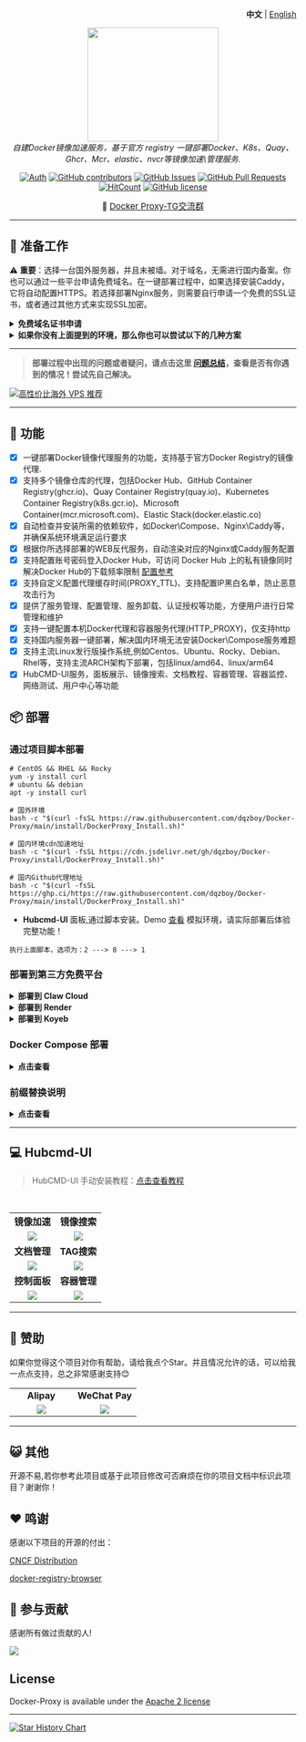 <p align="right">
   <strong>中文</strong> | <a href="./README.en.md">English</a>
</p>

<div style="text-align: center">
  <p align="center">
  <img src="https://github.com/dqzboy/Docker-Proxy/assets/42825450/c187d66f-152e-4172-8268-e54bd77d48bb" width="230px" height="200px">
      <br>
      <i>自建Docker镜像加速服务，基于官方 registry 一键部署Docker、K8s、Quay、Ghcr、Mcr、elastic、nvcr等镜像加速\管理服务.</i>
  </p>
</div>

<div align="center">

[![Auth](https://img.shields.io/badge/Auth-dqzboy-ff69b4)](https://github.com/dqzboy)
[![GitHub contributors](https://img.shields.io/github/contributors/dqzboy/Docker-Proxy)](https://github.com/dqzboy/Docker-Proxy/graphs/contributors)
[![GitHub Issues](https://img.shields.io/github/issues/dqzboy/Docker-Proxy.svg)](https://github.com/dqzboy/Docker-Proxy/issues)
[![GitHub Pull Requests](https://img.shields.io/github/stars/dqzboy/Docker-Proxy)](https://github.com/dqzboy/Docker-Proxy)
[![HitCount](https://views.whatilearened.today/views/github/dqzboy/Docker-Proxy.svg)](https://github.com/dqzboy/Docker-Proxy)
[![GitHub license](https://img.shields.io/github/license/dqzboy/Docker-Proxy)](https://github.com/dqzboy/Docker-Proxy/blob/main/LICENSE)


📢 <a href="https://t.me/+ghs_XDp1vwxkMGU9" style="font-size: 15px;">Docker Proxy-TG交流群</a> 

</div>

---

## 📝 准备工作
⚠️  **重要**：选择一台国外服务器，并且未被墙。对于域名，无需进行国内备案。你也可以通过一些平台申请免费域名。在一键部署过程中，如果选择安装Caddy，它将自动配置HTTPS。若选择部署Nginx服务，则需要自行申请一个免费的SSL证书，或者通过其他方式来实现SSL加密。

<details>
<summary><strong>免费域名证书申请</strong></summary>
<div>

**方式一：** [Acme.sh自动生成和续订Lets Encrypt免费SSL证书](https://www.dqzboy.com/16437.html)

**方式二：** 域名托管到[Cloudflare 开启免费SSL证书](https://www.cloudflare.com/zh-cn/application-services/products/ssl/)

**方式三：** 可通过第三方平台，申请免费的域名证书(免费一般都为DV证书)，适用于个人网站、博客和小型项目

</details>


<details>
<summary><strong>如果你没有上面提到的环境，那么你也可以尝试以下的几种方案</strong></summary>
<div>

**方案一：**  🚀 如果你身边没有上面提到的这些东西，那么你也可以试试使用第三方免费容器部署服务 **[ClawCloud](cloud/ClawCloud/README.md)、[Render](cloud/Render/README.md)**

**方案二：** 如果你只有一台服务器，不想搞域名也不想配置TLS，那么你可以修改Docker的配置文件`daemon.json`，指定`insecure-registries` 为你的镜像加速地址

**方案三：** 如果你是在国内的服务器部署，那么你可以在执行一键部署时配置代理，同时会帮你解决国内无法安装Docker的问题

**方案四：** 试试这个项目，基于[Cloudflare Workers](https://github.com/dqzboy/Workers-Proxy-Docker)搭建Docker镜像代理服务

</details>

---

> **部署过程中出现的问题或者疑问，请点击这里 [问题总结](Issue/issue.md)，查看是否有你遇到的情况！尝试先自己解决。**

<a href="https://dqzboy.github.io/proxyui/racknerd" target="_blank">
    <img src="https://github.com/user-attachments/assets/88f7dd6c-cb5e-4fdb-ba6b-d882d39cba8c" alt="高性价比海外 VPS 推荐" title="点击查看">
</a>

---

## 🔨 功能
- [x] 一键部署Docker镜像代理服务的功能，支持基于官方Docker Registry的镜像代理. 
- [x] 支持多个镜像仓库的代理，包括Docker Hub、GitHub Container Registry(ghcr.io)、Quay Container Registry(quay.io)、Kubernetes Container Registry(k8s.gcr.io)、Microsoft Container(mcr.microsoft.com)、Elastic Stack(docker.elastic.co)
- [x] 自动检查并安装所需的依赖软件，如Docker\Compose、Nginx\Caddy等，并确保系统环境满足运行要求
- [x] 根据你所选择部署的WEB反代服务，自动渲染对应的Nginx或Caddy服务配置
- [x] 支持配置账号密码登入Docker Hub，可访问 Docker Hub 上的私有镜像同时解决Docker Hub的下载频率限制 [配置参考](https://github.com/dqzboy/Docker-Proxy/blob/main/Issue/issue.md#12%E5%85%B3%E4%BA%8Edocker-hub%E5%85%8D%E8%B4%B9%E6%8B%89%E5%8F%96%E6%94%BF%E7%AD%96%E5%86%8D%E6%AC%A1%E5%8F%98%E6%9B%B4%E5%90%8E%E7%9A%84%E8%A7%A3%E5%86%B3%E6%96%B9%E6%A1%88)
- [x] 支持自定义配置代理缓存时间(PROXY_TTL)、支持配置IP黑白名单，防止恶意攻击行为
- [x] 提供了服务管理、配置管理、服务卸载、认证授权等功能，方便用户进行日常管理和维护
- [x] 支持一键配置本机Docker代理和容器服务代理(HTTP_PROXY)，仅支持http
- [x] 支持国内服务器一键部署，解决国内环境无法安装Docker\Compose服务难题
- [x] 支持主流Linux发行版操作系统,例如Centos、Ubuntu、Rocky、Debian、Rhel等，支持主流ARCH架构下部署，包括linux/amd64、linux/arm64
- [x] HubCMD-UI服务，面板展示、镜像搜索、文档教程、容器管理、容器监控、网络测试、用户中心等功能

## 📦 部署
### 通过项目脚本部署
```shell
# CentOS && RHEL && Rocky
yum -y install curl
# ubuntu && debian
apt -y install curl

# 国外环境
bash -c "$(curl -fsSL https://raw.githubusercontent.com/dqzboy/Docker-Proxy/main/install/DockerProxy_Install.sh)"

# 国内环境cdn加速地址
bash -c "$(curl -fsSL https://cdn.jsdelivr.net/gh/dqzboy/Docker-Proxy/install/DockerProxy_Install.sh)"

# 国内Github代理地址
bash -c "$(curl -fsSL https://ghp.ci/https://raw.githubusercontent.com/dqzboy/Docker-Proxy/main/install/DockerProxy_Install.sh)"
```

- **Hubcmd-UI** 面板,通过脚本安装。Demo [查看](https://dqzboy.github.io/proxyui/) 模拟环境，请实际部署后体验完整功能！

```
执行上面脚本，选项为：2 ---> 8 ---> 1
```

### 部署到第三方免费平台
<details>
<summary><strong>部署到 Claw Cloud</strong></summary>
<div>

> Claw Cloud 提供免费额度， 首月送5$，不需要验证信用卡，GitHub账号超过180天的用户注册，可解锁每月5$

使用Claw Cloud快速部署: [点击查看教程](cloud/ClawCloud/README.md)

</details>

<details>
<summary><strong>部署到 Render</strong></summary>
<div>

> Render 提供免费额度，绑卡后可以进一步提升额度

使用Render快速部署: [点击查看教程](cloud/Render/README.md)

</details>

<details>
<summary><strong>部署到 Koyeb</strong></summary>
<div>

> Koyeb 分配的域名在国内地区访问不是很稳定，不是很推荐！

使用Koyeb快速部署: [点击查看教程](cloud/Koyeb/README.md)

</details>


### Docker Compose 部署
<details>
<summary><strong>点击查看</strong></summary>
<div>

**⚠️ 注意：** 你需要对哪个镜像仓库进行加速，就下载哪个配置。`docker-compose.yaml`文件默认是部署所有的国外镜像仓库的加速服务，同样也是你部署哪个就配置哪个，其余的删除掉即可！

**1.** 下载[config](https://github.com/dqzboy/Docker-Proxy/tree/main/config)目录下对应的`yml`文件到你本地机器上

**2.** 下载[docker-compose.yaml](https://github.com/dqzboy/Docker-Proxy/blob/main/docker-compose.yaml)文件到你本地机器上，并且与配置文件同级目录下

**3.** 执行 `docker compose` 或 `docker-compose` 命令启动容器服务
```shell
# 启动全部容器
docker compose up -d

# 启动指定的容器,例如: Docker Hub Registry Proxy
docker compose up -d dockerhub

# 查看容器日志
docker logs -f [容器ID或名称]
```

**4.** 如果你对Nginx或Caddy不熟悉,那么你可以使用你熟悉的服务进行代理。也可以直接通过IP+端口的方式访问

</details>


### 前缀替换说明
<details>
<summary><strong>点击查看</strong></summary>
<div>

| 源站 | 替换为 | 平台 |
|-------|---------------|----------|
| docker.io   | hub.your_domain_name   |  docker hub 
| gcr.io      | gcr.your_domain_name   |  Google Container Registry
| ghcr.io     | ghcr.your_domain_name  |  GitHub Container Registry
| k8s.gcr.io     | k8s-gcr.your_domain_name  | Kubernetes Container Registry
| registry.k8s.io     | k8s.your_domain_name  | Kubernetes's container image registry
| quay.io     | quay.your_domain_name  | Quay Container Registry
| mcr.microsoft.com     | mcr.your_domain_name  | Microsoft Container Registry
| docker.elastic.co     | elastic.your_domain_name  | Elastic Stack
| nvcr.io    | nvcr.your_domain_name  | NVIDIA Container Registry

</details>

---


## 💻 Hubcmd-UI

> HubCMD-UI 手动安装教程：[点击查看教程](hubcmdui/README.md)

<br/>
<table>
    <tr>
      <td width="50%" align="center"><b>镜像加速</b></td>
      <td width="50%" align="center"><b>镜像搜索</b></td>
    </tr>
    <tr>
        <td width="50%" align="center"><img src="https://github.com/user-attachments/assets/e8852bfb-8bda-4dee-805e-a93419aa54ab"?raw=true"></td>
        <td width="50%" align="center"><img src="https://github.com/user-attachments/assets/b3a6a80a-284c-4117-b1bf-9d4c4556717f"?raw=true"></td>
    </tr>
    <tr>
      <td width="50%" align="center"><b>文档管理</b></td>
      <td width="50%" align="center"><b>TAG搜索</b></td>
    </tr>
    <tr>
        <td width="50%" align="center"><img src="https://github.com/user-attachments/assets/66be3dae-8d46-4144-932e-c5493c93fe2f"?raw=true"></td>
        <td width="50%" align="center"><img src="https://github.com/user-attachments/assets/f1208858-ec69-47b3-88d2-9a0bc112ea94"?raw=true"></td>
    </tr>
    <tr>
      <td width="50%" align="center"><b>控制面板</b></td>
      <td width="50%" align="center"><b>容器管理</b></td>
    </tr>
    <tr>
        <td width="50%" align="center"><img src="https://github.com/user-attachments/assets/bc066047-15d3-45fc-b363-ded37bfe1121"?raw=true"></td>
        <td width="50%" align="center"><img src="https://github.com/user-attachments/assets/78ad0e29-abfd-47d6-a132-c5b49b48bc95"?raw=true"></td>
    </tr>
</table>

---


## 🫶 赞助
如果你觉得这个项目对你有帮助，请给我点个Star。并且情况允许的话，可以给我一点点支持，总之非常感谢支持😊

<table>
    <tr>
      <td width="50%" align="center"><b> Alipay </b></td>
      <td width="50%" align="center"><b> WeChat Pay </b></td>
    </tr>
    <tr>
        <td width="50%" align="center"><img src="https://github.com/dqzboy/Deploy_K8sCluster/assets/42825450/223fd099-9433-468b-b490-f9807bdd2035?raw=true"></td>
        <td width="50%" align="center"><img src="https://github.com/dqzboy/Deploy_K8sCluster/assets/42825450/9404460f-ea1b-446c-a0ae-6da96eb459e3?raw=true"></td>
    </tr>
</table>

---

## 😺 其他

开源不易,若你参考此项目或基于此项目修改可否麻烦在你的项目文档中标识此项目？谢谢你！


## ❤ 鸣谢
感谢以下项目的开源的付出：

[CNCF Distribution](https://distribution.github.io/distribution/) 

[docker-registry-browser](https://github.com/klausmeyer/docker-registry-browser)

## 🤝 参与贡献

感谢所有做过贡献的人!

<a href="https://github.com/dqzboy/Docker-Proxy/graphs/contributors">
  <img src="https://contrib.rocks/image?repo=dqzboy/Docker-Proxy" />
</a>


## License
Docker-Proxy is available under the [Apache 2 license](./LICENSE)

---

[![Star History Chart](https://api.star-history.com/svg?repos=dqzboy/Docker-Proxy&type=Date)](https://star-history.com/#dqzboy/Docker-Proxy&Date)

